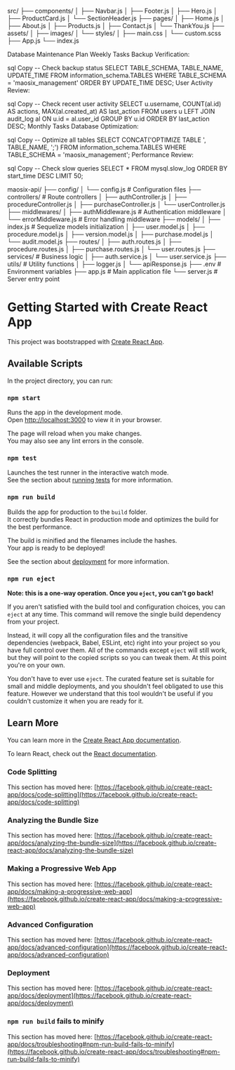 src/
├── components/
│   ├── Navbar.js
│   ├── Footer.js
│   ├── Hero.js
│   ├── ProductCard.js
│   └── SectionHeader.js
├── pages/
│   ├── Home.js
│   ├── About.js
│   ├── Products.js
│   ├── Contact.js
│   └── ThankYou.js
├── assets/
│   ├── images/
│   └── styles/
│       ├── main.css
│       └── custom.scss
├── App.js
└── index.js


Database Maintenance Plan
Weekly Tasks
Backup Verification:

sql
Copy
-- Check backup status
SELECT 
  TABLE_SCHEMA,
  TABLE_NAME,
  UPDATE_TIME
FROM information_schema.TABLES
WHERE TABLE_SCHEMA = 'maosix_management'
ORDER BY UPDATE_TIME DESC;
User Activity Review:

sql
Copy
-- Check recent user activity
SELECT 
  u.username,
  COUNT(al.id) AS actions,
  MAX(al.created_at) AS last_action
FROM users u
LEFT JOIN audit_log al ON u.id = al.user_id
GROUP BY u.id
ORDER BY last_action DESC;
Monthly Tasks
Database Optimization:

sql
Copy
-- Optimize all tables
SELECT CONCAT('OPTIMIZE TABLE ', TABLE_NAME, ';')
FROM information_schema.TABLES
WHERE TABLE_SCHEMA = 'maosix_management';
Performance Review:

sql
Copy
-- Check slow queries
SELECT * FROM mysql.slow_log
ORDER BY start_time DESC
LIMIT 50;





maosix-api/
├── config/
│   └── config.js          # Configuration files
├── controllers/           # Route controllers
│   ├── authController.js
│   ├── procedureController.js
│   ├── purchaseController.js
│   └── userController.js
├── middlewares/
│   ├── authMiddleware.js   # Authentication middleware
│   └── errorMiddleware.js  # Error handling middleware
├── models/
│   ├── index.js           # Sequelize models initialization
│   ├── user.model.js
│   ├── procedure.model.js
│   ├── version.model.js
│   ├── purchase.model.js
│   └── audit.model.js
├── routes/
│   ├── auth.routes.js
│   ├── procedure.routes.js
│   ├── purchase.routes.js
│   └── user.routes.js
├── services/              # Business logic
│   ├── auth.service.js
│   └── user.service.js
├── utils/                 # Utility functions
│   ├── logger.js
│   └── apiResponse.js
├── .env                   # Environment variables
├── app.js                 # Main application file
└── server.js              # Server entry point















# Getting Started with Create React App

This project was bootstrapped with [Create React App](https://github.com/facebook/create-react-app).

## Available Scripts

In the project directory, you can run:

### `npm start`

Runs the app in the development mode.\
Open [http://localhost:3000](http://localhost:3000) to view it in your browser.

The page will reload when you make changes.\
You may also see any lint errors in the console.

### `npm test`

Launches the test runner in the interactive watch mode.\
See the section about [running tests](https://facebook.github.io/create-react-app/docs/running-tests) for more information.

### `npm run build`

Builds the app for production to the `build` folder.\
It correctly bundles React in production mode and optimizes the build for the best performance.

The build is minified and the filenames include the hashes.\
Your app is ready to be deployed!

See the section about [deployment](https://facebook.github.io/create-react-app/docs/deployment) for more information.

### `npm run eject`

**Note: this is a one-way operation. Once you `eject`, you can't go back!**

If you aren't satisfied with the build tool and configuration choices, you can `eject` at any time. This command will remove the single build dependency from your project.

Instead, it will copy all the configuration files and the transitive dependencies (webpack, Babel, ESLint, etc) right into your project so you have full control over them. All of the commands except `eject` will still work, but they will point to the copied scripts so you can tweak them. At this point you're on your own.

You don't have to ever use `eject`. The curated feature set is suitable for small and middle deployments, and you shouldn't feel obligated to use this feature. However we understand that this tool wouldn't be useful if you couldn't customize it when you are ready for it.

## Learn More

You can learn more in the [Create React App documentation](https://facebook.github.io/create-react-app/docs/getting-started).

To learn React, check out the [React documentation](https://reactjs.org/).

### Code Splitting

This section has moved here: [https://facebook.github.io/create-react-app/docs/code-splitting](https://facebook.github.io/create-react-app/docs/code-splitting)

### Analyzing the Bundle Size

This section has moved here: [https://facebook.github.io/create-react-app/docs/analyzing-the-bundle-size](https://facebook.github.io/create-react-app/docs/analyzing-the-bundle-size)

### Making a Progressive Web App

This section has moved here: [https://facebook.github.io/create-react-app/docs/making-a-progressive-web-app](https://facebook.github.io/create-react-app/docs/making-a-progressive-web-app)

### Advanced Configuration

This section has moved here: [https://facebook.github.io/create-react-app/docs/advanced-configuration](https://facebook.github.io/create-react-app/docs/advanced-configuration)

### Deployment

This section has moved here: [https://facebook.github.io/create-react-app/docs/deployment](https://facebook.github.io/create-react-app/docs/deployment)

### `npm run build` fails to minify

This section has moved here: [https://facebook.github.io/create-react-app/docs/troubleshooting#npm-run-build-fails-to-minify](https://facebook.github.io/create-react-app/docs/troubleshooting#npm-run-build-fails-to-minify)
